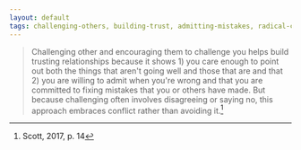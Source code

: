 ```yaml
---
layout: default
tags: challenging-others, building-trust, admitting-mistakes, radical-candor, kim-scott
---
```


> Challenging other and encouraging them to challenge you helps build trusting relationships because it shows 1) you care enough to point out both the things that aren't going well and those that are and that 2) you are willing to admit when you're wrong and that you are committed to fixing mistakes that you or others have made.  But because challenging often involves disagreeing or saying no, this approach embraces conflict rather than avoiding it.[^challenging]

[^challenging]: Scott, 2017, p. 14
